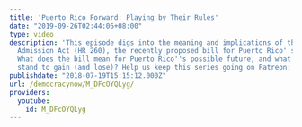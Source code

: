 ```yaml
---
title: 'Puerto Rico Forward: Playing by Their Rules'
date: "2019-09-26T02:44:06+08:00"
type: video
description: 'This episode digs into the meaning and implications of the Puerto Rico
  Admission Act (HR 260), the recently proposed bill for Puerto Rico''s statehood.
  What does the bill mean for Puerto Rico''s possible future, and what does the US
  stand to gain (and lose)? Help us keep this series going on Patreon: https://www.patreon.com/puertoricoforward'
publishdate: "2018-07-19T15:15:12.000Z"
url: /democracynow/M_DFcOYQLyg/
providers:
  youtube:
    id: M_DFcOYQLyg
---
```

